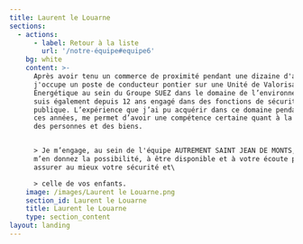 ```yaml
---
title: Laurent le Louarne
sections:
  - actions:
      - label: Retour à la liste
        url: '/notre-équipe#equipe6'
    bg: white
    content: >-
      Après avoir tenu un commerce de proximité pendant une dizaine d'années,
      j'occupe un poste de conducteur pontier sur une Unité de Valorisation
      Énergétique au sein du Groupe SUEZ dans le domaine de l’environnement. Je
      suis également depuis 12 ans engagé dans des fonctions de sécurité
      publique. L’expérience que j’ai pu acquérir dans ce domaine pendant toutes
      ces années, me permet d’avoir une compétence certaine quant à la sûreté
      des personnes et des biens. 


      > Je m’engage, au sein de l'équipe AUTREMENT SAINT JEAN DE MONTS, si vous
      m’en donnez la possibilité, à être disponible et à votre écoute pour
      assurer au mieux votre sécurité et\

      > celle de vos enfants.
    image: /images/Laurent le Louarne.png
    section_id: Laurent le Louarne
    title: Laurent le Louarne
    type: section_content
layout: landing
---
```


